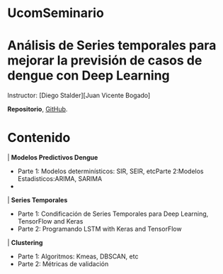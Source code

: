 # UcomSeminario
#  Análisis de Series temporales para mejorar la previsión de casos de dengue con Deep Learning
Instructor: [Diego Stalder][Juan Vicente Bogado]

**Repositorio**,  [GitHub](https://github.com/diegostaPy/UcomSeminario).



# Contenido

| **Modelos Predictivos Dengue**<ul><li>Parte 1: Modelos determinísticos: SIR, SEIR, etcParte 2:Modelos Estadisticos:ARIMA, SARIMA<li></ul>
| **Series Temporales**<ul><li>Parte 1: Condificación de Series Temporales para Deep Learning, TensorFlow and Keras<li>Parte 2: Programando LSTM with Keras and TensorFlow</ul>
| **Clustering**<ul><li>Parte 1: Algoritmos: Kmeas, DBSCAN, etc<li>Parte 2: Métricas de validación

</ul>

